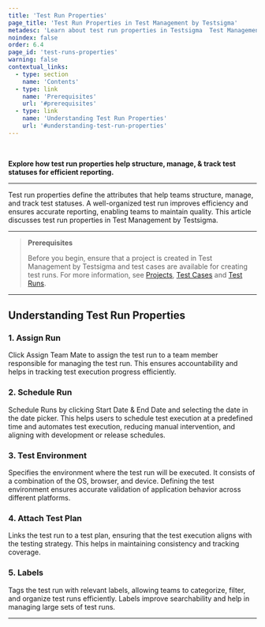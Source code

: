 ```yaml
---
title: 'Test Run Properties'
page_title: 'Test Run Properties in Test Management by Testsigma'
metadesc: 'Learn about test run properties in Testsigma  Test Management. Structure, manage, and track test runs effectively to improve efficiency and ensure accurate reporting.'
noindex: false
order: 6.4
page_id: 'test-runs-properties'
warning: false
contextual_links:
  - type: section
    name: 'Contents'
  - type: link
    name: 'Prerequisites'
    url: '#prerequisites'
  - type: link
    name: 'Understanding Test Run Properties'
    url: '#understanding-test-run-properties'
---
```


<br>

**Explore how test run properties help structure, manage, & track test statuses for efficient reporting.**

---

Test run properties define the attributes that help teams structure, manage, and track test statuses. A well-organized test run improves efficiency and ensures accurate reporting, enabling teams to maintain quality. This article discusses test run properties in Test Management by Testsigma.

---

> **Prerequisites**
>
> Before you begin, ensure that a project is created in Test Management by Testsigma and test cases are available for creating test runs. For more information, see [Projects](https://testsigma.com/docs/test-management/projects/manage-projects/), [Test Cases](https://testsigma.com/docs/test-management/test-cases/manage-test-cases/) and [Test Runs](https://testsigma.com/docs/test-management/test-runs/create-test-runs/).

---

## **Understanding Test Run Properties**

### **1. Assign Run**

Click Assign Team Mate to assign the test run to a team member responsible for managing the test run. This ensures accountability and helps in tracking test execution progress efficiently.

### **2. Schedule Run**

Schedule Runs by clicking Start Date & End Date and selecting the date in the date picker. This helps users to schedule test execution at a predefined time and automates test execution, reducing manual intervention, and aligning with development or release schedules.

### **3. Test Environment**

Specifies the environment where the test run will be executed. It consists of a combination of the OS, browser, and device. Defining the test environment ensures accurate validation of application behavior across different platforms.

### **4. Attach Test Plan**

Links the test run to a test plan, ensuring that the test execution aligns with the testing strategy. This helps in maintaining consistency and tracking coverage.

### **5. Labels**

Tags the test run with relevant labels, allowing teams to categorize, filter, and organize test runs efficiently. Labels improve searchability and help in managing large sets of test runs.

---
